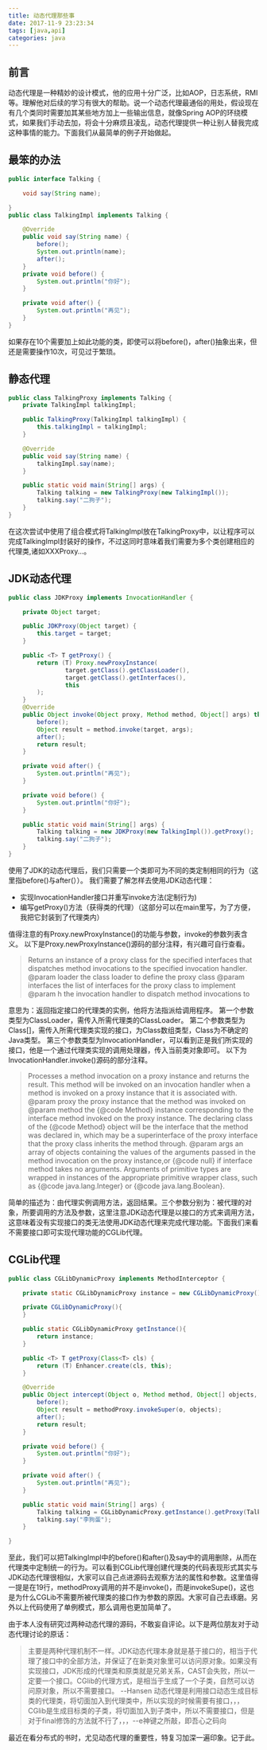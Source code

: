 ```yaml
---
title: 动态代理那些事
date: 2017-11-9 23:23:34
tags: [java,api]
categories: java
---
```


## 前言
动态代理是一种精妙的设计模式，他的应用十分广泛，比如AOP，日志系统，RMI等。理解他对后续的学习有很大的帮助。说一个动态代理最通俗的用处，假设现在有几个类同时需要加其某些地方加上一些输出信息，就像Spring AOP的环绕模式，如果我们手动去加，将会十分麻烦且凌乱，动态代理提供一种让别人替我完成这种事情的能力。下面我们从最简单的例子开始做起。

## 最笨的办法

```java
public interface Talking {

	void say(String name);

}
public class TalkingImpl implements Talking {

	@Override
	public void say(String name) {
		before();
		System.out.println(name);
		after();
	}
	private void before() {
		System.out.println("你好");
	}

	private void after() {
		System.out.println("再见");
	}
}
```
如果存在10个需要加上如此功能的类，即使可以将before()，after()抽象出来，但还是需要操作10次，可见过于繁琐。

## 静态代理

```java
public class TalkingProxy implements Talking {
	private TalkingImpl talkingImpl;

	public TalkingProxy(TalkingImpl talkingImpl) {
		this.talkingImpl = talkingImpl;
	}

	@Override
	public void say(String name) {
		talkingImpl.say(name);
	}

	public static void main(String[] args) {
		Talking talking = new TalkingProxy(new TalkingImpl());
		talking.say("二狗子");
	}
}
```
在这次尝试中使用了组合模式将TalkingImpl放在TalkingProxy中，以让程序可以完成TalkingImpl封装好的操作，不过这同时意味着我们需要为多个类创建相应的代理类,诸如XXXProxy...。

## JDK动态代理
```java
public class JDKProxy implements InvocationHandler {

	private Object target;

	public JDKProxy(Object target) {
		this.target = target;
	}

	public <T> T getProxy() {
		return (T) Proxy.newProxyInstance(
				target.getClass().getClassLoader(),
				target.getClass().getInterfaces(),
				this
		);
	}
	@Override
	public Object invoke(Object proxy, Method method, Object[] args) throws Throwable {
		before();
		Object result = method.invoke(target, args);
		after();
		return result;
	}

	private void after() {
		System.out.println("再见");
	}

	private void before() {
		System.out.println("你好");
	}

	public static void main(String[] args) {
		Talking talking = new JDKProxy(new TalkingImpl()).getProxy();
		talking.say("二狗子");
	}
}
```
使用了JDK的动态代理后，我们只需要一个类即可为不同的类定制相同的行为（这里指before()与after(））。
我们需要了解怎样去使用JDK动态代理：
- 实现InvocationHandler接口并重写invoke方法(定制行为)
- 编写getProxy()方法（获得类的代理）（这部分可以在main里写，为了方便，我把它封装到了代理类内）

值得注意的有Proxy.newProxyInstance()的功能与参数，invoke的参数列表含义。
以下是Proxy.newProxyInstance()源码的部分注释，有兴趣可自行查看。

> Returns an instance of a proxy class for the specified interfaces  that dispatches method invocations to the specified invocation  handler.
> @param   loader the class loader to define the proxy class
> @param   interfaces the list of interfaces for the proxy class to implement
> @param   h the invocation handler to dispatch method invocations to

意思为：返回指定接口的代理类的实例，他将方法指派给调用程序。
第一个参数类型为ClassLoader，需传入所需代理类的ClassLoader。
第二个参数类型为Class<?>[]，需传入所需代理类实现的接口，为Class数组类型，Class<?>为不确定的Java类型。
第三个参数类型为InvocationHandler，可以看到正是我们所实现的接口，他是一个通过代理类实现的调用处理器，传入当前类对象即可。
以下为InvocationHandler.invoke()源码的部分注释。
>  Processes a method invocation on a proxy instance and returns the result.  This method will be invoked on an invocation handler when a method is invoked on a proxy instance that it is associated with.
> @param   proxy the proxy instance that the method was invoked on
> @param   method the {@code Method} instance corresponding to the interface method invoked on the proxy instance.  The declaring class of the {@code Method} object will be the interface that the method was declared in, which may be a superinterface of the proxy interface that the proxy class inherits the method through.
> @param   args an array of objects containing the values of the arguments passed in the method invocation on the proxy instance,or {@code null} if interface method takes no arguments. Arguments of primitive types are wrapped in instances of the appropriate primitive wrapper class, such as {@code java.lang.Integer} or {@code java.lang.Boolean}.

简单的描述为：由代理实例调用方法，返回结果。三个参数分别为：被代理的对象，所要调用的方法及参数，这里注意JDK动态代理是以接口的方式来调用方法，这意味着没有实现接口的类无法使用JDK动态代理来完成代理功能。下面我们来看不需要接口即可实现代理功能的CGLib代理。

## CGLib代理
```java
public class CGLibDynamicProxy implements MethodInterceptor {

	private static CGLibDynamicProxy instance = new CGLibDynamicProxy();

	private CGLibDynamicProxy(){
	}

	public static CGLibDynamicProxy getInstance(){
		return instance;
	}

	public <T> T getProxy(Class<T> cls) {
		return (T) Enhancer.create(cls, this);
	}

	@Override
	public Object intercept(Object o, Method method, Object[] objects, MethodProxy methodProxy) throws Throwable {
		before();
		Object result = methodProxy.invokeSuper(o, objects);
		after();
		return result;
	}

	private void before() {
		System.out.println("你好");
	}

	private void after() {
		System.out.println("再见");
	}

	public static void main(String[] args) {
		Talking talking = CGLibDynamicProxy.getInstance().getProxy(TalkingImpl.class);
		talking.say("李狗蛋");
	}

}
```
至此，我们可以把TalkingImpl中的before()和after()及say中的调用删除，从而在代理类中定制统一的行为。可以看到CGLib代理创建代理类的代码表现形式其实与JDK动态代理很相似，大家可以自己点进源码去观察方法的属性和参数。这里值得一提是在19行，methodProxy调用的并不是invoke()，而是invokeSupe()，这也是为什么CGLib不需要所被代理类的接口作为参数的原因。大家可自己去琢磨。另外以上代码使用了单例模式，那么调用也更加简单了。

由于本人没有研究过两种动态代理的源码，不敢妄自评论。以下是两位朋友对于动态代理讨论的原话：
> 主要是两种代理机制不一样。JDK动态代理本身就是基于接口的，相当于代理了接口中的全部方法，并保证了在新类对象里可以访问原对象。如果没有实现接口，JDK形成的代理类和原类就是兄弟关系，CAST会失败，所以一定要一个接口。CGlib的代理方式，是相当于生成了一个子类，自然可以访问原对象，所以不需要接口。 --Hansen
> 动态代理是利用接口动态生成目标类的代理类，将切面加入到代理类中，所以实现的时候需要有接口，，，CGlib是生成目标类的子类，将切面加入到子类中，所以不需要接口，但是对于final修饰的方法就不行了，，，--e神键之所敲，即吾心之码向

最近在看分布式的书时，尤见动态代理的重要性，特复习加深一遍印象。记于此。
